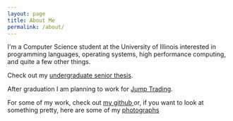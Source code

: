 ```yaml
---
layout: page
title: About Me
permalink: /about/
---
```


I'm a Computer Science student at the University of Illinois interested in
programming languages, operating systems, high performance computing, and quite
a few other things.

Check out my [undergraduate senior thesis](http://dpzmick.com/ugrad-thesis/paper.pdf").

After graduation I am planning to work for [Jump
Trading](http://jumptrading.com).

For some of my work, check out [ my github ]( http://github.com/dpzmick ) or, if
you want to look at something pretty, here are some of my [ photographs ](
http://flickr.com/photos/dz0004455 )
